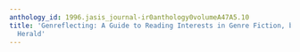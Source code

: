 ```yaml
---
anthology_id: 1996.jasis_journal-ir0anthology0volumeA47A5.10
title: 'Genreflecting: A Guide to Reading Interests in Genre Fiction, by Diana Tixier
  Herald'
---
```


